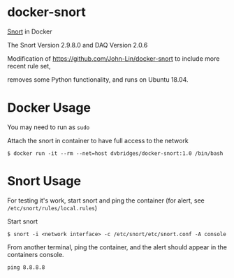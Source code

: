 # docker-snort

[Snort](https://www.snort.org/) in Docker

The Snort Version 2.9.8.0 and DAQ Version 2.0.6

Modification of https://github.com/John-Lin/docker-snort to include more recent rule set,

removes some Python functionality, and runs on Ubuntu 18.04.

# Docker Usage
You may need to run as `sudo`

Attach the snort in container to have full access to the network

```
$ docker run -it --rm --net=host dvbridges/docker-snort:1.0 /bin/bash
```

# Snort Usage

For testing it's work, start snort and ping the container (for alert, see `/etc/snort/rules/local.rules`)

Start snort

```
$ snort -i <network interface> -c /etc/snort/etc/snort.conf -A console
```

From another terminal, ping the container, and the alert should appear in the containers console.

```
ping 8.8.8.8
```
